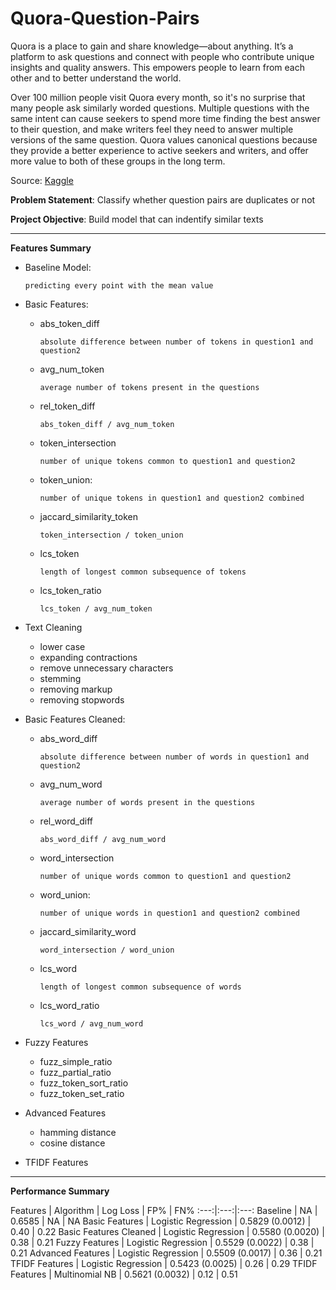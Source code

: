 # Quora-Question-Pairs

Quora is a place to gain and share knowledge—about anything. It’s a platform to ask questions and connect with people who contribute unique insights and quality answers. This empowers people to learn from each other and to better understand the world.

Over 100 million people visit Quora every month, so it's no surprise that many people ask similarly worded questions. Multiple questions with the same intent can cause seekers to spend more time finding the best answer to their question, and make writers feel they need to answer multiple versions of the same question. Quora values canonical questions because they provide a better experience to active seekers and writers, and offer more value to both of these groups in the long term.

Source: [Kaggle](https://www.kaggle.com/c/quora-question-pairs)

**Problem Statement**: Classify whether question pairs are duplicates or not

**Project  Objective**: Build model that can indentify similar texts
___

**Features Summary**

* Baseline Model: 

      predicting every point with the mean value
* Basic Features:
  * abs_token_diff  
          
        absolute difference between number of tokens in question1 and question2
  * avg_num_token  
          
        average number of tokens present in the questions
  * rel_token_diff  
          
        abs_token_diff / avg_num_token
  * token_intersection  
          
        number of unique tokens common to question1 and question2
  * token_union: 
          
        number of unique tokens in question1 and question2 combined
  * jaccard_similarity_token
      
        token_intersection / token_union
  * lcs_token
      
        length of longest common subsequence of tokens        
  * lcs_token_ratio
      
        lcs_token / avg_num_token

* Text Cleaning
  * lower case
  * expanding contractions
  * remove unnecessary characters
  * stemming
  * removing markup
  * removing stopwords

* Basic Features Cleaned:
  * abs_word_diff  
          
        absolute difference between number of words in question1 and question2
  * avg_num_word 
          
        average number of words present in the questions
  * rel_word_diff  
          
        abs_word_diff / avg_num_word
  * word_intersection  
          
        number of unique words common to question1 and question2
  * word_union: 
          
        number of unique words in question1 and question2 combined
  * jaccard_similarity_word
      
        word_intersection / word_union
  * lcs_word
      
        length of longest common subsequence of words        
  * lcs_word_ratio
      
        lcs_word / avg_num_word        

* Fuzzy Features
    * fuzz_simple_ratio
    * fuzz_partial_ratio
    * fuzz_token_sort_ratio
    * fuzz_token_set_ratio

* Advanced Features
    * hamming distance
    * cosine distance

* TFIDF Features
___

**Performance Summary**

Features | Algorithm | Log Loss | FP% | FN% 
:---:|:---:|:---:
Baseline | NA | 0.6585 | NA | NA
Basic Features | Logistic Regression | 0.5829 (0.0012) | 0.40 | 0.22
Basic Features Cleaned | Logistic Regression | 0.5580 (0.0020) | 0.38 | 0.21
Fuzzy Features | Logistic Regression | 0.5529 (0.0022) | 0.38 | 0.21
Advanced Features | Logistic Regression | 0.5509 (0.0017) | 0.36 | 0.21
TFIDF Features | Logistic Regression | 0.5423 (0.0025) | 0.26 | 0.29
TFIDF Features | Multinomial NB | 0.5621 (0.0032) | 0.12 | 0.51
